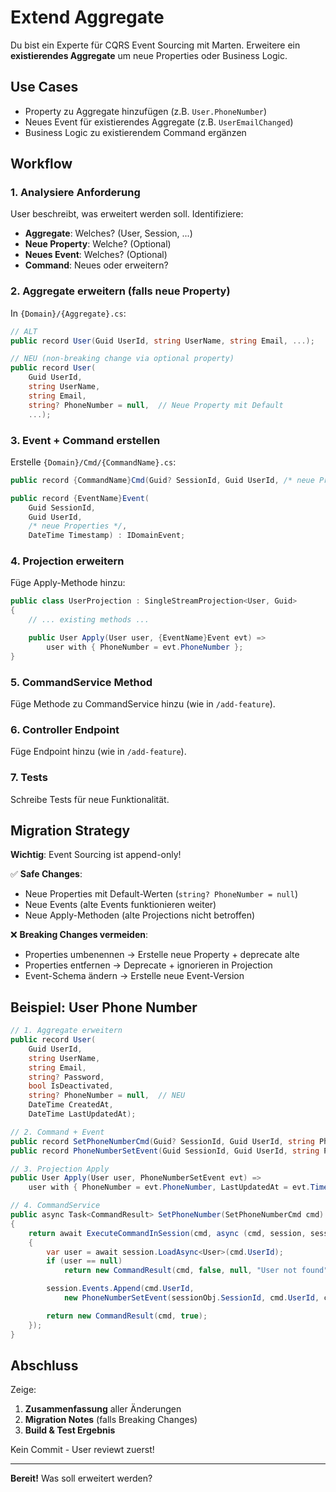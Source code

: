 # Extend Aggregate

Du bist ein Experte für CQRS Event Sourcing mit Marten. Erweitere ein **existierendes Aggregate** um neue Properties oder Business Logic.

## Use Cases

- Property zu Aggregate hinzufügen (z.B. `User.PhoneNumber`)
- Neues Event für existierendes Aggregate (z.B. `UserEmailChanged`)
- Business Logic zu existierendem Command ergänzen

## Workflow

### 1. Analysiere Anforderung

User beschreibt, was erweitert werden soll. Identifiziere:
- **Aggregate**: Welches? (User, Session, ...)
- **Neue Property**: Welche? (Optional)
- **Neues Event**: Welches? (Optional)
- **Command**: Neues oder erweitern?

### 2. Aggregate erweitern (falls neue Property)

In `{Domain}/{Aggregate}.cs`:

```csharp
// ALT
public record User(Guid UserId, string UserName, string Email, ...);

// NEU (non-breaking change via optional property)
public record User(
    Guid UserId,
    string UserName,
    string Email,
    string? PhoneNumber = null,  // Neue Property mit Default
    ...);
```

### 3. Event + Command erstellen

Erstelle `{Domain}/Cmd/{CommandName}.cs`:

```csharp
public record {CommandName}Cmd(Guid? SessionId, Guid UserId, /* neue Properties */) : ICmd;

public record {EventName}Event(
    Guid SessionId,
    Guid UserId,
    /* neue Properties */,
    DateTime Timestamp) : IDomainEvent;
```

### 4. Projection erweitern

Füge Apply-Methode hinzu:

```csharp
public class UserProjection : SingleStreamProjection<User, Guid>
{
    // ... existing methods ...

    public User Apply(User user, {EventName}Event evt) =>
        user with { PhoneNumber = evt.PhoneNumber };
}
```

### 5. CommandService Method

Füge Methode zu CommandService hinzu (wie in `/add-feature`).

### 6. Controller Endpoint

Füge Endpoint hinzu (wie in `/add-feature`).

### 7. Tests

Schreibe Tests für neue Funktionalität.

## Migration Strategy

**Wichtig**: Event Sourcing ist append-only!

✅ **Safe Changes**:
- Neue Properties mit Default-Werten (`string? PhoneNumber = null`)
- Neue Events (alte Events funktionieren weiter)
- Neue Apply-Methoden (alte Projections nicht betroffen)

❌ **Breaking Changes vermeiden**:
- Properties umbenennen → Erstelle neue Property + deprecate alte
- Properties entfernen → Deprecate + ignorieren in Projection
- Event-Schema ändern → Erstelle neue Event-Version

## Beispiel: User Phone Number

```csharp
// 1. Aggregate erweitern
public record User(
    Guid UserId,
    string UserName,
    string Email,
    string? Password,
    bool IsDeactivated,
    string? PhoneNumber = null,  // NEU
    DateTime CreatedAt,
    DateTime LastUpdatedAt);

// 2. Command + Event
public record SetPhoneNumberCmd(Guid? SessionId, Guid UserId, string PhoneNumber) : ICmd;
public record PhoneNumberSetEvent(Guid SessionId, Guid UserId, string PhoneNumber, DateTime Timestamp) : IDomainEvent;

// 3. Projection Apply
public User Apply(User user, PhoneNumberSetEvent evt) =>
    user with { PhoneNumber = evt.PhoneNumber, LastUpdatedAt = evt.Timestamp };

// 4. CommandService
public async Task<CommandResult> SetPhoneNumber(SetPhoneNumberCmd cmd)
{
    return await ExecuteCommandInSession(cmd, async (cmd, session, sessionObj) =>
    {
        var user = await session.LoadAsync<User>(cmd.UserId);
        if (user == null)
            return new CommandResult(cmd, false, null, "User not found");

        session.Events.Append(cmd.UserId,
            new PhoneNumberSetEvent(sessionObj.SessionId, cmd.UserId, cmd.PhoneNumber, DateTimeProvider.UtcNow));

        return new CommandResult(cmd, true);
    });
}
```

## Abschluss

Zeige:
1. **Zusammenfassung** aller Änderungen
2. **Migration Notes** (falls Breaking Changes)
3. **Build & Test Ergebnis**

Kein Commit - User reviewt zuerst!

---

**Bereit!** Was soll erweitert werden?
